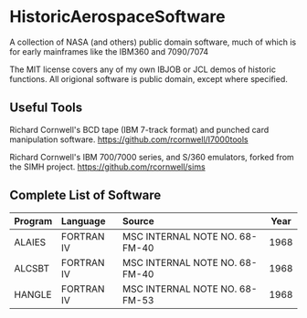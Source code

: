 # HistoricAerospaceSoftware
A collection of NASA (and others) public domain software, much of which is for early mainframes like the IBM360 and 7090/7074

The MIT license covers any of my own IBJOB or JCL demos of historic functions. All origional software is public domain, except where specified.

## Useful Tools

Richard Cornwell's BCD tape (IBM 7-track format) and punched card manipulation software.
https://github.com/rcornwell/I7000tools

Richard Cornwell's IBM 700/7000 series, and S/360 emulators, forked from the SIMH project.
https://github.com/rcornwell/sims

## Complete List of Software
|Program	|Language	|Source							|Year	|
|:---		|:---		|:---							|:----:	|	
|ALAIES   |FORTRAN IV	|MSC INTERNAL NOTE NO. 68-FM-40       |1968	|
|ALCSBT   |FORTRAN IV	|MSC INTERNAL NOTE NO. 68-FM-40       |1968	|
|HANGLE		|FORTRAN IV	|MSC INTERNAL NOTE NO. 68-FM-53				|1968	|
